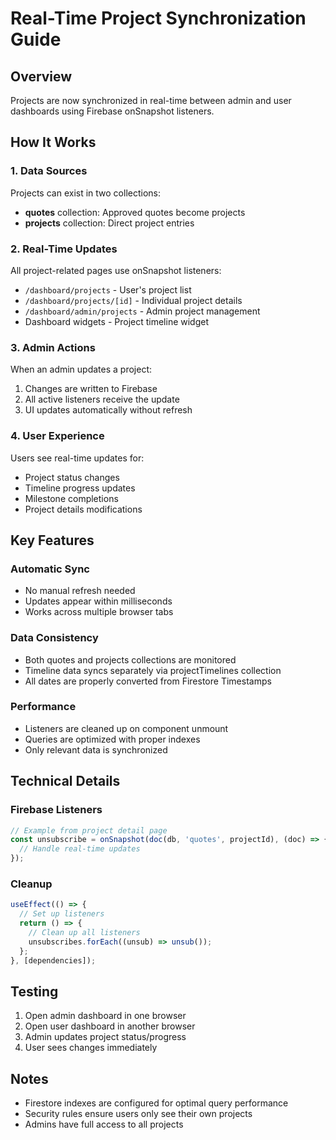 # Real-Time Project Synchronization Guide

## Overview

Projects are now synchronized in real-time between admin and user dashboards using Firebase onSnapshot listeners.

## How It Works

### 1. Data Sources

Projects can exist in two collections:

- **quotes** collection: Approved quotes become projects
- **projects** collection: Direct project entries

### 2. Real-Time Updates

All project-related pages use onSnapshot listeners:

- `/dashboard/projects` - User's project list
- `/dashboard/projects/[id]` - Individual project details
- `/dashboard/admin/projects` - Admin project management
- Dashboard widgets - Project timeline widget

### 3. Admin Actions

When an admin updates a project:

1. Changes are written to Firebase
2. All active listeners receive the update
3. UI updates automatically without refresh

### 4. User Experience

Users see real-time updates for:

- Project status changes
- Timeline progress updates
- Milestone completions
- Project details modifications

## Key Features

### Automatic Sync

- No manual refresh needed
- Updates appear within milliseconds
- Works across multiple browser tabs

### Data Consistency

- Both quotes and projects collections are monitored
- Timeline data syncs separately via projectTimelines collection
- All dates are properly converted from Firestore Timestamps

### Performance

- Listeners are cleaned up on component unmount
- Queries are optimized with proper indexes
- Only relevant data is synchronized

## Technical Details

### Firebase Listeners

```javascript
// Example from project detail page
const unsubscribe = onSnapshot(doc(db, 'quotes', projectId), (doc) => {
  // Handle real-time updates
});
```

### Cleanup

```javascript
useEffect(() => {
  // Set up listeners
  return () => {
    // Clean up all listeners
    unsubscribes.forEach((unsub) => unsub());
  };
}, [dependencies]);
```

## Testing

1. Open admin dashboard in one browser
2. Open user dashboard in another browser
3. Admin updates project status/progress
4. User sees changes immediately

## Notes

- Firestore indexes are configured for optimal query performance
- Security rules ensure users only see their own projects
- Admins have full access to all projects

